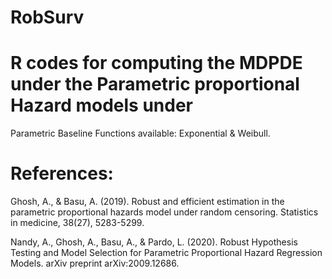 # RobSurv

# R codes for computing the MDPDE under the Parametric proportional Hazard models under 
Parametric Baseline Functions available: Exponential & Weibull. 

# References:

Ghosh, A., & Basu, A. (2019). Robust and efficient estimation in the parametric proportional hazards model under random censoring. Statistics in medicine, 38(27), 5283-5299.

Nandy, A., Ghosh, A., Basu, A., & Pardo, L. (2020). Robust Hypothesis Testing and Model Selection for Parametric Proportional Hazard Regression Models. arXiv preprint arXiv:2009.12686.

